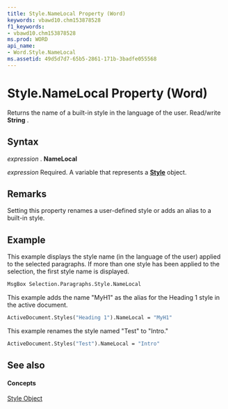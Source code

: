 ```yaml
---
title: Style.NameLocal Property (Word)
keywords: vbawd10.chm153878528
f1_keywords:
- vbawd10.chm153878528
ms.prod: WORD
api_name:
- Word.Style.NameLocal
ms.assetid: 49d5d7d7-65b5-2861-171b-3badfe055568
---
```



# Style.NameLocal Property (Word)

Returns the name of a built-in style in the language of the user. Read/write  **String** .


## Syntax

 _expression_ . **NameLocal**

 _expression_ Required. A variable that represents a **[Style](style-object-word.md)** object.


## Remarks

Setting this property renames a user-defined style or adds an alias to a built-in style.


## Example

This example displays the style name (in the language of the user) applied to the selected paragraphs. If more than one style has been applied to the selection, the first style name is displayed.


```vb
MsgBox Selection.Paragraphs.Style.NameLocal
```

This example adds the name "MyH1" as the alias for the Heading 1 style in the active document.




```vb
ActiveDocument.Styles("Heading 1").NameLocal = "MyH1"
```

This example renames the style named "Test" to "Intro."




```vb
ActiveDocument.Styles("Test").NameLocal = "Intro"
```


## See also


#### Concepts


[Style Object](style-object-word.md)

